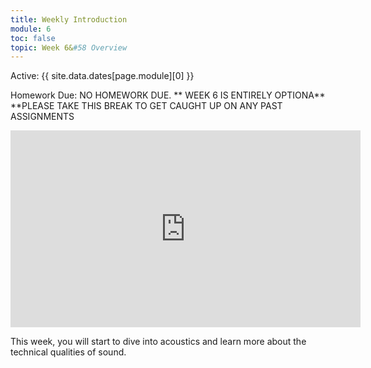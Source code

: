 ```yaml
---
title: Weekly Introduction
module: 6
toc: false
topic: Week 6&#58 Overview
---
```






Active: {{ site.data.dates[page.module][0] }}


Homework Due: NO HOMEWORK DUE.
** WEEK 6 IS ENTIRELY OPTIONA**
**PLEASE TAKE THIS BREAK TO GET CAUGHT UP ON ANY PAST ASSIGNMENTS 

  <iframe width="560" height="315" src="https://www.youtube.com/embed/K85n8YselFA?si=HbxtjqgN7_-vTQlH" title="YouTube video player" frameborder="0" allow="accelerometer; autoplay; clipboard-write; encrypted-media; gyroscope; picture-in-picture; web-share" referrerpolicy="strict-origin-when-cross-origin" allowfullscreen></iframe>







This week, you will start to dive into acoustics and learn more about the technical qualities of sound.
